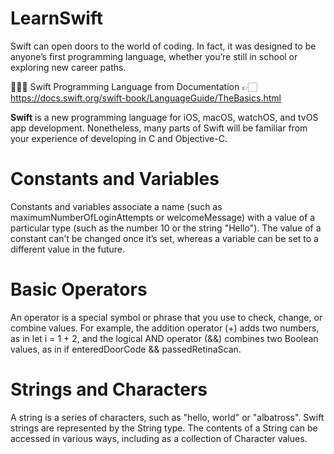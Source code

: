 # LearnSwift 

Swift can open doors to the world of coding. In fact, it was designed to be anyone’s first programming language, whether you’re still in school or exploring new career paths.

👨🏽‍💻 Swift Programming Language  from Documentation 👉🏻 https://docs.swift.org/swift-book/LanguageGuide/TheBasics.html

**Swift** is a new programming language for iOS, macOS, watchOS, and tvOS app development.
Nonetheless, many parts of Swift will be familiar from your experience of developing in C and Objective-C.

# Constants and Variables

Constants and variables associate a name (such as maximumNumberOfLoginAttempts or welcomeMessage) 
with a value of a particular type (such as the number 10 or the string "Hello"). 
The value of a constant can’t be changed once it’s set, whereas a variable can be set to a different value in the future.

# Basic Operators

An operator is a special symbol or phrase that you use to check, change, or combine values. For example, the addition operator (+) adds two numbers, as in let i = 1 + 2, and the logical AND operator (&&) combines two Boolean values, as in if enteredDoorCode && passedRetinaScan.

# Strings and Characters

A string is a series of characters, such as "hello, world" or "albatross". Swift strings are represented by the String type. The contents of a String can be accessed in various ways, including as a collection of Character values.

